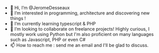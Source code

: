 - 👋 Hi, I’m @JeromeDesseaux
- 👀 I’m interested in programming, architecture and discovering new things !
- 🌱 I’m currently learning typescript & PHP
- 💞️ I’m looking to collaborate on freelance projects! Highly curious, I mostly work using Python but I'm also proficient on many languages such as Javascript, PHP or even C#
- 📫 How to reach me : send me an email and I'll be glad to discuss.

<!---
JeromeDesseaux/JeromeDesseaux is a ✨ special ✨ repository because its `README.md` (this file) appears on your GitHub profile.
You can click the Preview link to take a look at your changes.
--->
